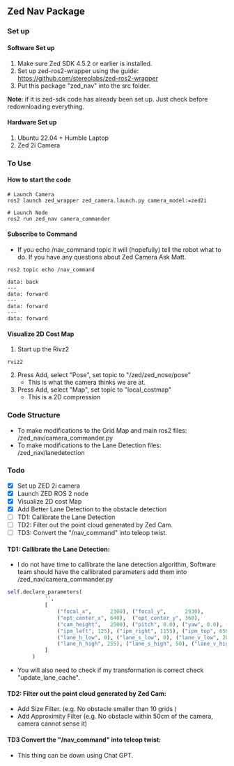 ## Zed Nav Package
### Set up

#### Software Set up
1. Make sure Zed SDK 4.5.2 or earlier is installed.
2. Set up zed-ros2-wrapper using the guide: https://github.com/stereolabs/zed-ros2-wrapper
3. Put this package "zed_nav" into the src folder. 

<b>Note</b>: if it is zed-sdk code has already been set up. Just check before redownloading everything. 

#### Hardware Set up
1. Ubuntu 22.04 + Humble Laptop
2. Zed 2i Camera
### To Use

#### How to start the code
```
# Launch Camera
ros2 launch zed_wrapper zed_camera.launch.py camera_model:=zed2i

# Launch Node
ros2 run zed_nav camera_commander
```
#### Subscribe to Command
- If you echo /nav_command topic it will (hopefully) tell the robot what to do. If you have any questions about Zed Camera Ask Matt. 
```
ros2 topic echo /nav_command 

data: back
---
data: forward
---
data: forward
---
data: forward

```
#### Visualize 2D Cost Map
1. Start up the Rivz2
```
rviz2
```
2. Press Add, select "Pose", set topic to "/zed/zed_nose/pose"
    - This is what the camera thinks we are at. 
3. Press Add, select "Map", set topic to "local_costmap"
    - This is a 2D compression 
### Code Structure
- To make modifications to the Grid Map and main ros2 files: /zed_nav/camera_commander.py
- To make modifications to the Lane Detection files: /zed_nav/lanedetection
### Todo 
- [x] Set up ZED 2i camera
- [x] Launch ZED ROS 2 node
- [x] Visualize 2D cost Map
- [x] Add Better Lane Detection to the obstacle detection
- [ ] TD1: Callibrate the Lane Detection
- [ ] TD2: Filter out the point cloud generated by Zed Cam.
- [ ] TD3: Convert the "/nav_command" into teleop twist. 

#### TD1: Callibrate the Lane Detection:
- I do not have time to callibrate the lane detection algorithm, Software team should have the callibrated parameters add them into /zed_nav/camera_commander.py
```python
self.declare_parameters(
            '',
            [
                ("focal_x",      2300), ("focal_y",      2930),
                ("opt_center_x", 640),  ("opt_center_y", 360),
                ("cam_height",   2500), ("pitch", 0.0), ("yaw", 0.0), ("roll", 0.0),
                ("ipm_left", 125), ("ipm_right", 1155), ("ipm_top", 650), ("ipm_bottom", 720),
                ("lane_h_low", 0), ("lane_s_low", 0), ("lane_v_low", 200),
                ("lane_h_high", 255), ("lane_s_high", 50), ("lane_v_high", 255),
            ]
        )
```
- You will also need to check if my transformation is correct check "update_lane_cache".

#### TD2: Filter out the point cloud generated by Zed Cam:
- Add Size Filter. (e.g. No obstacle smaller than 10 grids )
- Add Approximity Filter (e.g. No obstacle within 50cm of the camera, camera cannot sense it)

#### TD3 Convert the "/nav_command" into teleop twist:
- This thing can be down using Chat GPT.